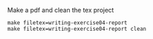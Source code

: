 


Make a pdf and clean the tex project
```
make filetex=writing-exercise04-report
make filetex=writing-exercise04-report clean
```


